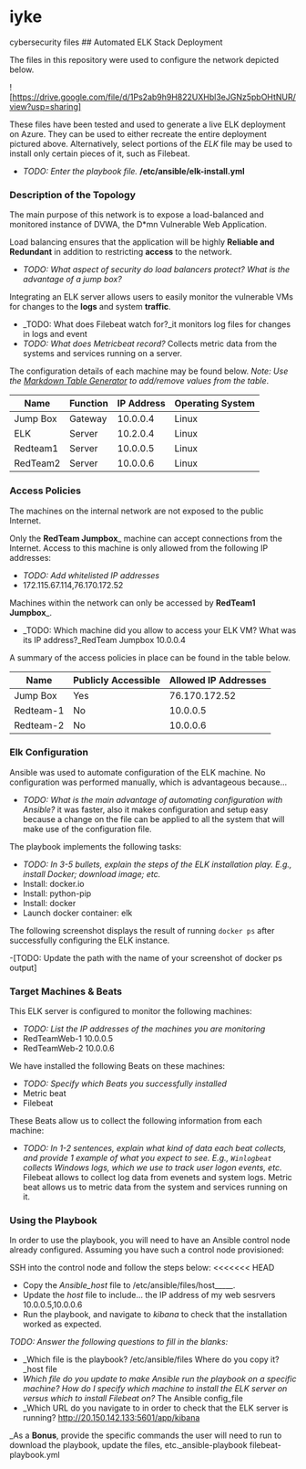 # iyke
cybersecurity files ## Automated ELK Stack Deployment

The files in this repository were used to configure the network depicted below.

![https://drive.google.com/file/d/1Ps2ab9h9H822UXHbl3eJGNz5pbOHtNUR/view?usp=sharing]

These files have been tested and used to generate a live ELK deployment on Azure. They can be used to either recreate the entire deployment pictured above. Alternatively, select portions of the _ELK_ file may be used to install only certain pieces of it, such as Filebeat.

  - _TODO: Enter the playbook file._ **/etc/ansible/elk-install.yml**

### Description of the Topology

The main purpose of this network is to expose a load-balanced and monitored instance of DVWA, the D*mn Vulnerable Web Application.

Load balancing ensures that the application will be highly __Reliable and Redundant__ in addition to restricting __access__ to the network.
- _TODO: What aspect of security do load balancers protect? What is the advantage of a jump box?_

Integrating an ELK server allows users to easily monitor the vulnerable VMs for changes to the __logs__ and system __traffic__.
- _TODO: What does Filebeat watch for?_it monitors log files for changes in logs and event
- _TODO: What does Metricbeat record?_ Collects metric data from the systems and services running on a server.

The configuration details of each machine may be found below.
_Note: Use the [Markdown Table Generator](http://www.tablesgenerator.com/markdown_tables) to add/remove values from the table_.

| Name     | Function | IP Address | Operating System |
|----------|----------|------------|------------------|
| Jump Box | Gateway  | 10.0.0.4   | Linux            |
| ELK      | Server   | 10.2.0.4   | Linux            |
| Redteam1 | Server   | 10.0.0.5   | Linux            |
| RedTeam2 | Server   | 10.0.0.6   | Linux            |

### Access Policies

The machines on the internal network are not exposed to the public Internet. 

Only the __RedTeam Jumpbox___ machine can accept connections from the Internet. Access to this machine is only allowed from the following IP addresses:
- _TODO: Add whitelisted IP addresses_
- 172.115.67.114,76.170.172.52

Machines within the network can only be accessed by __RedTeam1 Jumpbox___.
- _TODO: Which machine did you allow to access your ELK VM? What was its IP address?_RedTeam Jumpbox 10.0.0.4

A summary of the access policies in place can be found in the table below.

| Name     | Publicly Accessible | Allowed IP Addresses |
|----------|---------------------|----------------------|
| Jump Box | Yes                 | 76.170.172.52        |
| Redteam-1| No                  | 10.0.0.5             |
| Redteam-2| No                  | 10.0.0.6             |

### Elk Configuration

Ansible was used to automate configuration of the ELK machine. No configuration was performed manually, which is advantageous because...
- _TODO: What is the main advantage of automating configuration with Ansible?_ it was faster, also it makes configuration and setup easy because a change on the file can be applied to all the system that will make use of the configuration file. 

The playbook implements the following tasks:
- _TODO: In 3-5 bullets, explain the steps of the ELK installation play. E.g., install Docker; download image; etc._
- Install: docker.io
- Install: python-pip
- Install: docker
- Launch docker container: elk

The following screenshot displays the result of running `docker ps` after successfully configuring the ELK instance.

-[TODO: Update the path with the name of your screenshot of docker ps output]

### Target Machines & Beats
This ELK server is configured to monitor the following machines:
- _TODO: List the IP addresses of the machines you are monitoring_
- RedTeamWeb-1 10.0.0.5
- RedTeamWeb-2 10.0.0.6

We have installed the following Beats on these machines:
- _TODO: Specify which Beats you successfully installed_
- Metric beat
- Filebeat

These Beats allow us to collect the following information from each machine:
- _TODO: In 1-2 sentences, explain what kind of data each beat collects, and provide 1 example of what you expect to see. E.g., `Winlogbeat` collects Windows logs, which we use to track user logon events, etc._
Filebeat allows to collect log data from evenets and system logs.
Metric beat allows us to metric data from the system and services running on it.

### Using the Playbook
In order to use the playbook, you will need to have an Ansible control node already configured. Assuming you have such a control node provisioned: 

SSH into the control node and follow the steps below:
<<<<<<< HEAD
- Copy the _Ansible_host_ file to /etc/ansible/files/host_____.
- Update the _host_ file to include... the IP address of my web sesrvers 10.0.0.5,10.0.0.6
- Run the playbook, and navigate to _kibana_ to check that the installation worked as expected.

_TODO: Answer the following questions to fill in the blanks:_
- _Which file is the playbook? /etc/ansible/files Where do you copy it?_host file
- _Which file do you update to make Ansible run the playbook on a specific machine? How do I specify which machine to install the ELK server on versus which to install Filebeat on?_ The Ansible config_file 
- _Which URL do you navigate to in order to check that the ELK server is running? http://20.150.142.133:5601/app/kibana

_As a **Bonus**, provide the specific commands the user will need to run to download the playbook, update the files, etc._ansible-playbook filebeat-playbook.yml
